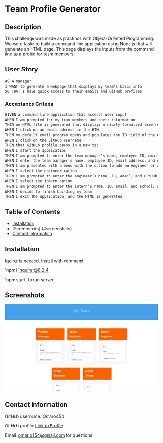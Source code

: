 # Team Profile Generator

## Description

This challenge was made as practince with Object-Oriented Programming. We were taske to build a command line application using Node.js that will generate an HTML page. This page displays the inputs from the command line as a profile for team members. 

## User Story

```md
AS A manager
I WANT to generate a webpage that displays my team's basic info
SO THAT I have quick access to their emails and GitHub profiles
```

### Acceptance Criteria

```md
GIVEN a command-line application that accepts user input
WHEN I am prompted for my team members and their information
THEN an HTML file is generated that displays a nicely formatted team roster based on user input
WHEN I click on an email address in the HTML
THEN my default email program opens and populates the TO field of the email with the address
WHEN I click on the GitHub username
THEN that GitHub profile opens in a new tab
WHEN I start the application
THEN I am prompted to enter the team manager’s name, employee ID, email address, and office number
WHEN I enter the team manager’s name, employee ID, email address, and office number
THEN I am presented with a menu with the option to add an engineer or an intern or to finish building my team
WHEN I select the engineer option
THEN I am prompted to enter the engineer’s name, ID, email, and GitHub username, and I am taken back to the menu
WHEN I select the intern option
THEN I am prompted to enter the intern’s name, ID, email, and school, and I am taken back to the menu
WHEN I decide to finish building my team
THEN I exit the application, and the HTML is generated
```

## Table of Contents

- [Installation](#installation)
- [Screenshots] (#screenshots)
- [Contact Information](#contactinfo)

## Installation

Iquirer is needed. Install with command:

'npm i inquirer@8.2.4'

'npm start' to run server.

## Screenshots

![Screenshot](./images/teamscreen.png)

## Contact Information

GitHub username: Omaro454

GitHub profile: [Link to Profile](https://github.com/omaro454)

Email: omar.o454@gmail.com for questions.
